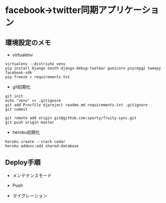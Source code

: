 facebook->twitter同期アプリケーション
=====================================

環境設定のメモ
--------------

* virtualenv

```
virtualenv --distriute venv
pip install Django South django-debug-toolbar gunicorn psycopg2 tweepy facebook-sdk
pip freeze > requirements.txt
```

* git初期化

```
git init
echo "venv" >> .gitignore
git add Procfile djproject readme.md requirements.txt .gitignore 
git commit
 
git remote add origin git@github.com:sporty/fruity-sync.git
git push origin master
```

* heroku初期化

```
heroku create --stack cedar
heroku addons:add shared-database
```

Deploy手順
----------

* メンテナンスモード

* Push

* マイグレーション

